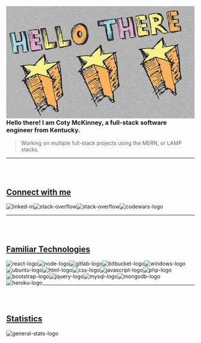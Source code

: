 <img width="100%" height="300" align="left" alt="hello-there-stars" src="Assets/images/hi-stars.png">

### **Hello there! I am Coty McKinney, a full-stack software engineer from Kentucky.**
> Working on multiple full-stack projects using the MERN, or LAMP stacks.

***

<br>
<br>

## <ins>Connect with me</ins>
[<img align="left" alt="linked-in" src="https://img.shields.io/badge/linkedin-%230077B5.svg?&style=for-the-badge&logo=linkedin&logoColor=white">](https://www.linkedin.com/in/cotymckinney)
[<img align="left" alt="stack-overflow" src="https://img.shields.io/badge/stack%20overflow-FE7A16?logo=stack-overflow&logoColor=white&style=for-the-badge">](https://stackoverflow.com/users/16317380/coty)
[<img align="left" alt="stack-overflow" src="https://img.shields.io/badge/Gmail-D14836?style=for-the-badge&logo=gmail&logoColor=white">](mailto:saucermenwebdesign@gmail.com)
[<img align="left" alt="codewars-logo" src="https://www.codewars.com/users/cotymckinney/badges/small">](https://www.codewars.com/users/cotymckinney)

<br>

***

<br>
<br>

## <ins>Familiar Technologies</ins>
<img align="left" alt="react-logo" src="https://img.shields.io/badge/react%20-%2320232a.svg?&style=for-the-badge&logo=react&logoColor=%2361DAFB">

<img align="left" alt="node-logo" src="https://img.shields.io/badge/node.js%20-%2343853D.svg?&style=for-the-badge&logo=node.js&logoColor=white">

<img align="left" alt="gitlab-logo" src="https://img.shields.io/badge/GitLab-330F63?style=for-the-badge&logo=gitlab&logoColor=white">

<img align="left" alt="bitbucket-logo" src="https://img.shields.io/badge/Bitbucket-330F63?style=for-the-badge&logo=bitbucket&logoColor=white">

<img align="left" alt="windows-logo" src="https://img.shields.io/badge/Windows-0078D6?style=for-the-badge&logo=windows&logoColor=white">

<img align="left" alt="ubuntu-logo" src="https://img.shields.io/badge/Ubuntu-E95420?style=for-the-badge&logo=ubuntu&logoColor=white">

<img align="left" alt="html-logo" src="https://img.shields.io/badge/HTML-239120?style=for-the-badge&logo=html5&logoColor=white">

<img align="left" alt="css-logo" src="https://img.shields.io/badge/CSS-239120?&style=for-the-badge&logo=css3&logoColor=white">

<img align="left" alt="javascript-logo" src="https://img.shields.io/badge/JavaScript-F7DF1E?style=for-the-badge&logo=javascript&logoColor=black">

<img align="left" alt="php-logo" src="https://img.shields.io/badge/PHP-777BB4?style=for-the-badge&logo=php&logoColor=white">

<img align="left" alt="bootstrap-logo" src="https://img.shields.io/badge/Bootstrap-563D7C?style=for-the-badge&logo=bootstrap&logoColor=white">

<img align="left" alt="jquery-logo" src="https://img.shields.io/badge/jQuery-0769AD?style=for-the-badge&logo=jquery&logoColor=white">

<img align="left" alt="mysql-logo" src="https://img.shields.io/badge/MySQL-00000F?style=for-the-badge&logo=mysql&logoColor=white">

<img align="left" alt="mongodb-logo" src="https://img.shields.io/badge/MongoDB-4EA94B?style=for-the-badge&logo=mongodb&logoColor=white">

<img align="left" alt="heroku-logo" src="https://img.shields.io/badge/Heroku-430098?style=for-the-badge&logo=heroku&logoColor=white">

<br>
<br>
<br>

***

<br>
<br>

## <ins>Statistics</ins>
<img align="left" alt="general-stats-logo" src="https://github-readme-stats.vercel.app/api?username=cotymckinney&theme=blue-green">